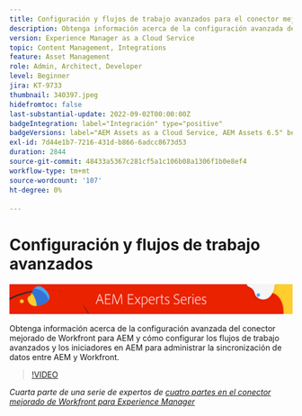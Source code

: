 ```yaml
---
title: Configuración y flujos de trabajo avanzados para el conector mejorado de Workfront para AEM
description: Obtenga información acerca de la configuración avanzada del conector mejorado de Workfront para AEM y cómo configurar los flujos de trabajo avanzados y los iniciadores en AEM para administrar la sincronización de datos entre AEM y Workfront.
version: Experience Manager as a Cloud Service
topic: Content Management, Integrations
feature: Asset Management
role: Admin, Architect, Developer
level: Beginner
jira: KT-9733
thumbnail: 340397.jpeg
hidefromtoc: false
last-substantial-update: 2022-09-02T00:00:00Z
badgeIntegration: label="Integración" type="positive"
badgeVersions: label="AEM Assets as a Cloud Service, AEM Assets 6.5" before-title="false"
exl-id: 7d44e1b7-7216-431d-b866-6adcc8673d53
duration: 2844
source-git-commit: 48433a5367c281cf5a1c106b08a1306f1b0e8ef4
workflow-type: tm+mt
source-wordcount: '107'
ht-degree: 0%

---
```


# Configuración y flujos de trabajo avanzados

![Serie de expertos de AEM](./assets/banner.png)

Obtenga información acerca de la configuración avanzada del conector mejorado de Workfront para AEM y cómo configurar los flujos de trabajo avanzados y los iniciadores en AEM para administrar la sincronización de datos entre AEM y Workfront.

>[!VIDEO](https://video.tv.adobe.com/v/340397?quality=12&learn=on)

_Cuarta parte de una serie de expertos de [cuatro partes en el conector mejorado de Workfront para Experience Manager](./overview.md)_
